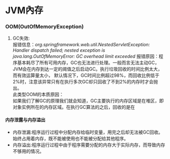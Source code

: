 # JVM內存

### OOM(OutOfMemoryException)
1. GC失效:  
报错信息：*org.springframework.web.util.NestedServletException: Handler dispatch failed; nested exception is java.lang.OutOfMemoryError: GC overhead limit exceeded*
报错原因：程序基本耗尽了所有可用内存，GC也无法进行处理。一般而言无法主动GC，JVM会在内存到达一定的阈值之后启动GC。执行垃圾回收的时间比例太大，而有效运算量太小，
默认情况下，GC时间比例超过98%，而回收比例低于2%时，注意该异常只有在执行多次GC却只回收了不到2%的内存时才会抛出。  
此类型OOM的本质原因：  
如果我们了解GC的原理我们就会知道，GC主要执行的内存区域是在堆区，即对象实例所在的内存区域。在执行GC算法的之后，回收的是在

#### 内存泄露与内存溢出
- 内存泄漏:程序运行过程中分配内存给临时变量，用完之后却无法被GC回收。始终占用着内存，既不能被使用也不能被分配给其他程序。
- 内存溢出:程序运行过程中由于程序需要分配的内存大于实际内存，而导致内存不够用的情况。

